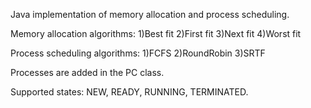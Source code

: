 Java implementation of memory allocation and process scheduling.


Memory allocation algorithms:
1)Best fit
2)First fit
3)Next fit
4)Worst fit

Process scheduling algorithms:
1)FCFS
2)RoundRobin
3)SRTF

Processes are added in the PC class.

Supported states: NEW, READY, RUNNING, TERMINATED.
